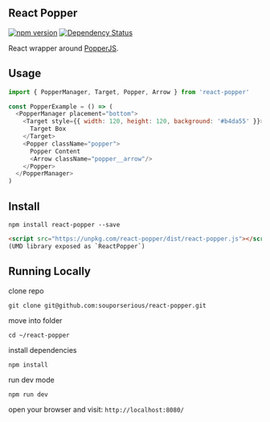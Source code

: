 ## React Popper

[![npm version](https://badge.fury.io/js/react-popper.svg)](https://badge.fury.io/js/react-popper)
[![Dependency Status](https://david-dm.org/souporserious/react-popper.svg)](https://david-dm.org/souporserious/react-popper)

React wrapper around [PopperJS](https://github.com/FezVrasta/popper.js/).

## Usage

```js
import { PopperManager, Target, Popper, Arrow } from 'react-popper'

const PopperExample = () => (
  <PopperManager placement="bottom">
    <Target style={{ width: 120, height: 120, background: '#b4da55' }}>
      Target Box
    </Target>
    <Popper className="popper">
      Popper Content
      <Arrow className="popper__arrow"/>
    </Popper>
  </PopperManager>
)
```

## Install

`npm install react-popper --save`

```html
<script src="https://unpkg.com/react-popper/dist/react-popper.js"></script>
(UMD library exposed as `ReactPopper`)
```

## Running Locally

clone repo

`git clone git@github.com:souporserious/react-popper.git`

move into folder

`cd ~/react-popper`

install dependencies

`npm install`

run dev mode

`npm run dev`

open your browser and visit: `http://localhost:8080/`

